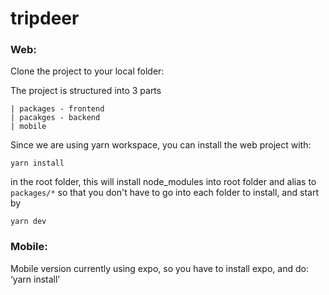# tripdeer

### Web:
Clone the project to your local folder:

The project is structured into 3 parts

```
| packages - frontend
| pacakges - backend
| mobile
```
Since we are using yarn workspace, you can install the web project with:

```
yarn install
```
in the root folder, this will install node_modules into root folder and alias to `packages/*` so that you don't have to go into each folder to install, and start by

```
yarn dev
```

### Mobile:

Mobile version currently using expo, so you have to install expo, and do: ‘yarn install’ 




